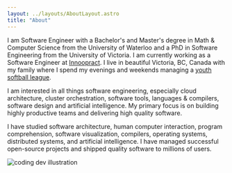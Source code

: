 ```yaml
---
layout: ../layouts/AboutLayout.astro
title: "About"
---
```


I am Software Engineer with a Bachelor's and Master's degree in Math & Computer
Science from the University of Waterloo and a PhD in Software Engineering from
the University of Victoria. I am currently working as a Software Engineer at
[Innoopract](https://innoopract.com/). I live in beautiful Victoria, BC, Canada
with my family where I spend my evenings and weekends managing a
[youth softball league](https://carnarvon.ca).

I am interested in all things software engineering, especially cloud
architecture, cluster orchestration, software tools, languages & compilers,
software design and artificial intelligence. My primary focus is on building
highly productive teams and delivering high quality software.

I have studied software architecture, human computer interaction, program
comprehension, software visualization, compilers, operating systems, distributed
systems, and artificial intelligence. I have managed successful open-source
projects and shipped quality software to millions of users.

<div>
  <img src="/assets/hero.png" class="sm:w-1/2 mx-auto" alt="coding dev illustration">
</div>
